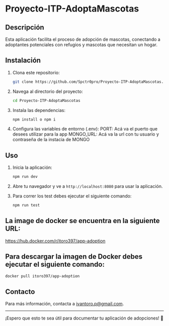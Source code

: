 # Proyecto-ITP-AdoptaMascotas

## Descripción
Esta aplicación facilita el proceso de adopción de mascotas, conectando a adoptantes potenciales con refugios y mascotas que necesitan un hogar.

## Instalación
1. Clona este repositorio:
    ```bash
    git clone https://github.com/Spctr0pro/Proyecto-ITP-AdoptaMascotas.git
    ```
2. Navega al directorio del proyecto:
    ```bash
    cd Proyecto-ITP-AdoptaMascotas
    ```
3. Instala las dependencias:
    ```bash
    npm install o npm i
    ```

4. Configura las variables de entorno (.env):
    PORT: Acá va el puerto que desees utilizar para la app
    MONGO_URL: Acá va la url con tu usuario y contraseña de la instacia de MONGO

## Uso
1. Inicia la aplicación:
    ```bash
    npm run dev
    ```
2. Abre tu navegador y ve a `http://localhost:8080` para usar la aplicación.

3. Para correr los test debes ejecutar el siguiente comando:
    ```bash
    npm run test
    ```

## La image de docker se encuentra en la siguiente URL:
https://hub.docker.com/r/itoro397/app-adoption

## Para descargar la imagen de Docker debes ejecutar el siguiente comando:
```bash
docker pull itoro397/app-adoption
```

## Contacto
Para más información, contacta a ivantoro.p@gmail.com.

---

¡Espero que esto te sea útil para documentar tu aplicación de adopciones! 🚀

